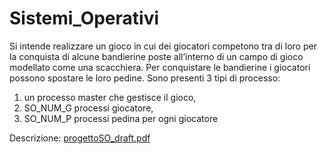 # Sistemi_Operativi

Si intende realizzare un gioco in cui dei giocatori competono tra di loro per la conquista di alcune bandierine poste
all’interno di un campo di gioco modellato come una scacchiera. Per conquistare le bandierine i giocatori possono
spostare le loro pedine.
Sono presenti 3 tipi di processo:
1. un processo master che gestisce il gioco,
2. SO_NUM_G processi giocatore,
3. SO_NUM_P processi pedina per ogni giocatore

Descrizione: [progettoSO_draft.pdf](https://github.com/MrSecret35/Sistemi_Operativi/progettoSO_draft.pdf)
